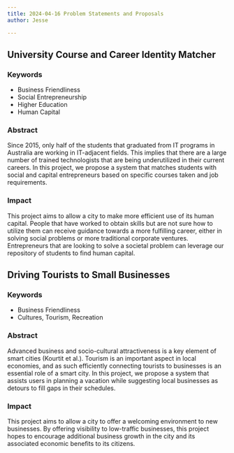 ```yaml
---
title: 2024-04-16 Problem Statements and Proposals
author: Jesse

---
```


## University Course and Career Identity Matcher

### Keywords

- Business Friendliness
- Social Entrepreneurship
- Higher Education
- Human Capital

### Abstract

Since 2015, only half of the students that graduated from IT programs in Australia are working in IT-adjacent fields. This implies that there are a large number of trained technologists that are being underutilized in their current careers. In this project, we propose a system that matches students with social and capital entrepreneurs based on specific courses taken and job requirements.

### Impact

This project aims to allow a city to make more efficient use of its human capital. People that have worked to obtain skills but are not sure how to utilize them can receive guidance towards a more fulfilling career, either in solving social problems or more traditional corporate ventures. Entrepreneurs that are looking to solve a societal problem can leverage our repository of students to find human capital.

## Driving Tourists to Small Businesses

### Keywords

- Business Friendliness
- Cultures, Tourism, Recreation

### Abstract

Advanced business and socio-cultural attractiveness is a key element of smart cities (Kourtit et al.). Tourism is an important aspect in local economies, and as such efficiently connecting tourists to businesses is an essential role of a smart city. In this project, we propose a system that assists users in planning a vacation while suggesting local businesses as detours to fill gaps in their schedules.

### Impact

This project aims to allow a city to offer a welcoming environment to new businesses. By offering visibility to low-traffic businesses, this project hopes to encourage additional business growth in the city and its associated economic benefits to its citizens.
